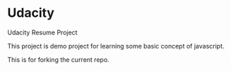 # Udacity
Udacity Resume Project


This project is demo project for learning some basic concept of javascript.

This is for forking the current repo.
